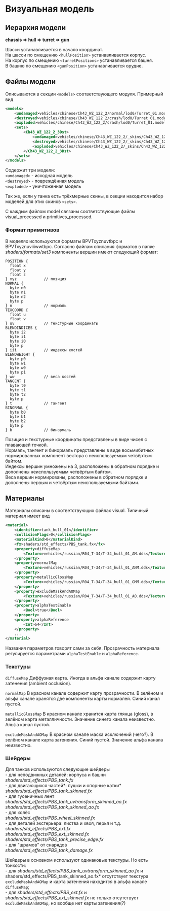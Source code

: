 # Визуальная модель

## Иерархия модели

**chassis ⇒ hull ⇒ turret ⇒ gun**

Шасси устанавливается в начало координат.   
На шасси по смещению `<hullPosition>` устанавливается корпус.  
На корпус по смещению `<turretPositions>` устанавливается башня.  
В башню по смещению `<gunPosition>` устанавливается орудие.

## Файлы модели

Описываются в секции `<models>` соответствующего модуля. Примерный вид

```xml
<models>
	<undamaged>vehicles/chinese/Ch43_WZ_122_2/normal/lod0/Turret_01.model</undamaged>
	<destroyed>vehicles/chinese/Ch43_WZ_122_2/crash/lod0/Turret_01.model</destroyed>
	<exploded>vehicles/chinese/Ch43_WZ_122_2/crash/lod0/Turret_01.model</exploded>
	<sets>
		<Ch43_WZ_122_2_3Dst>
			<undamaged>vehicles/chinese/Ch43_WZ_122_2/_skins/Ch43_WZ_122_2_3Dst/normal/lod0/Turret_01.model</undamaged>
			<destroyed>vehicles/chinese/Ch43_WZ_122_2/_skins/Ch43_WZ_122_2_3Dst/crash/lod0/Turret_01.model</destroyed>
			<exploded>vehicles/chinese/Ch43_WZ_122_2/_skins/Ch43_WZ_122_2_3Dst/crash/lod0/Turret_01.model</exploded>
		</Ch43_WZ_122_2_3Dst>
	</sets>
</models>

```

Содержит три модели:  
`<undamaged>` - исходная модель   
`<destroyed>` - повреждённая модель  
`<exploded>` - уничтоженная модель

Так же, если у танка есть трёхмерные скины, в секции находится набор моделей для этих скинов `<sets>`.

С каждым файлом model связаны соответствующие файлы visual\_processed и primitives\_processed.

### Формат примитивов

В моделях используются форматы BPVTxyznuvtbpc и BPVTxyznuviiiwwtbpc. Согласно файлам описания форматов в папке *shaders/formats/set3* компоненты вершин имеют следующий формат:

```
POSITION {
  float x     
  float y
  float z
} xyz            // позиция
NORMAL {
  byte n0
  byte n1
  byte n2
  byte p
} n              // нормаль
TEXCOORD {
  float u
  float v
} uv             // текстурные координаты
BLENDINDICES {
  byte i2
  byte i1
  byte i0
  byte p
} iii            // индексы костей
BLENDWEIGHT {
  byte p0
  byte w1
  byte w0
  byte p1
} ww             // веса костей
TANGENT {
  byte t0
  byte t1
  byte t2
  byte p
} t              // тангент
BINORMAL {
  byte b0
  byte b1
  byte b2
  byte p
} b              // бинормаль
```

Позиция и текстурные координаты представлены в виде чисел с плавающей точкой.  
Нормаль, тангент и бинормаль представлены в виде восьмибитных нормированных компонент вектора с неиспользуемым четвёртым байтом.  
Индексы вершин умножены на 3, расположены в обратном порядке и дополнены неиспользуемым четвёртым байтом.  
Веса вершин нормированы, расположены в обратном порядке и дополнены первым и четвёртым неиспользуемыми байтами.

## Материалы

Материалы описаны в соответствующих файлах visual. Типичный материал имеет вид

```xml
<material>
	<identifier>tank_hull_01</identifier>
	<collisionFlags>0</collisionFlags>
	<materialKind>0</materialKind>
	<fx>shaders/std_effects/PBS_tank.fx</fx>
	<property>diffuseMap
		<Texture>vehicles/russian/R04_T-34/T-34_hull_01_AM.dds</Texture>
	</property>
	<property>normalMap
		<Texture>vehicles/russian/R04_T-34/T-34_hull_01_ANM.dds</Texture>
	</property>
	<property>metallicGlossMap
		<Texture>vehicles/russian/R04_T-34/T-34_hull_01_GMM.dds</Texture>
	</property>
	<property>excludeMaskAndAOMap
		<Texture>vehicles/russian/R04_T-34/T-34_hull_01_AO.dds</Texture>
	</property>
	<property>alphaTestEnable
		<Bool>true</Bool>
	</property>
	<property>alphaReference
		<Int>64</Int>
	</property>
    ...
</material>

```

Названия параметров говорят сами за себя. Прозрачность материала регулируется параметрами `alphaTestEnable` и `alphaReference`.

### Текстуры

`diffuseMap` Диффузная карта. Иногда в альфа канале содержит карту затенения (ambient occlusion).

`normalMap` В красном канале содержит карту прозрачности. В зелёном и альфа канале хранятся две компоненты карты нормалей. Синий канал пустой.

`metallicGlossMap` В красном канале хранится карта глянца (gloss), в зелёном карта металличности. Значение синего канала неизвестно. Альфа канал пустой.

`excludeMaskAndAOMap` В красном канале маска исключений (чего?). В зелёном канале карта затенения. Синий пустой. Значение альфа канала неизвестно.

### Шейдеры

Для танков используются следующие шейдеры  
\- для неподвижных деталей: корпуса и башни  
 *shaders/std\_effects/PBS\_tank.fx*   
\- для двигающихся частей*: пушки и опорные катки*  
 *shaders/std\_effects/PBS\_tank\_skinned.fx*  
\- для гусеничных лент  
 *shaders/std\_effects/PBS\_tank\_uvtransform\_skinned\_ao.fx*  
 *shaders/std\_effects/PBS\_tank\_skinned\_ao.fx*  
\- для колёс  
 *shaders/std\_effects/PBS\_wheel\_skinned.fx*  
\- для деталей экстерьера: листва и хвоя, перья и т.д.   
 *shaders/std\_effects/PBS\_ext.fx*  
 *shaders/std\_effects/PBS\_ext\_skinned.fx*  
 *shaders/std\_effects/PBS\_tank\_precise\_edge.fx*  
\- для "шрамов" от снарядов   
 *shaders/std\_effects/PBS\_tank\_damage.fx*

Шейдеры в основном используют одинаковые текстуры. Но есть тонкости:  
\- для *shaders/std\_effects/PBS\_tank\_uvtransform\_skinned\_ao.fx* и shaders/std\_effects/PBS\_tank\_skinned\_ao.fx* отсутствует текстура `excludeMaskAndAOMap` и карта затенения находится в альфа канале `diffuseMap`;  
\- для *shaders/std\_effects/PBS\_ext.fx* и *shaders/std\_effects/PBS\_ext\_skinned.fx* не только отсутствует `excludeMaskAndAOMap`, но вообще нет карты затенения(?)